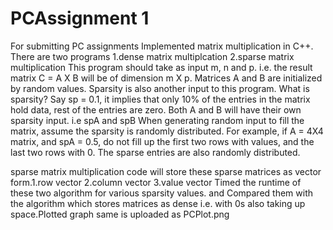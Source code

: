 # PCAssignment 1
For submitting PC assignments
Implemented matrix multiplication in C++.
There are two programs 1.dense matrix multiplcation 2.sparse matrix multiplication
This program should take as input m, n and p. i.e. the result matrix C = A X B will be of dimension m X p.
Matrices A and B are initialized by random values.
Sparsity is also another input to this program. What is sparsity? Say sp = 0.1, it implies that only 10% of the entries in the matrix hold data, rest of the entries are zero.
Both A and B will have their own sparsity input. i.e spA and spB
When generating random input to fill the matrix, assume the sparsity is randomly distributed. For example, if A = 4X4 matrix, and spA = 0.5, do not fill up the first two
rows with values, and the last two rows with 0. The sparse entries are also randomly distributed.

sparse matrix multiplication code will store these sparse matrices as vector form.1.row vector 2.column vector 3.value vector
Timed the runtime of these two algorithm for various sparsity values. and Compared them with the
algorithm which stores matrices as dense i.e. with 0s also taking up space.Plotted graph same is uploaded as PCPlot.png
